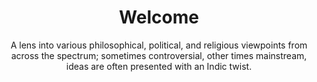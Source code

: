 ---
title: Welcome
subtitle: A lens into various philosophical, political, and religious viewpoints from across the spectrum; sometimes controversial, other times mainstream, ideas are often presented with an Indic twist.
layout: page
hero_image: assets/images/lotus.jpg
hero_darken: true
hero_link: blog/index.html
hero_link_text: Explore
---
